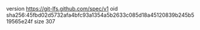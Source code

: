 version https://git-lfs.github.com/spec/v1
oid sha256:45fbd02d5732afa4bfc93a1354a5b2633c085d18a45120839b245b519565e24f
size 307
